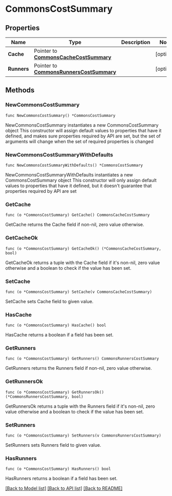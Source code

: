 # CommonsCostSummary

## Properties

Name | Type | Description | Notes
------------ | ------------- | ------------- | -------------
**Cache** | Pointer to [**CommonsCacheCostSummary**](CommonsCacheCostSummary.md) |  | [optional] 
**Runners** | Pointer to [**CommonsRunnersCostSummary**](CommonsRunnersCostSummary.md) |  | [optional] 

## Methods

### NewCommonsCostSummary

`func NewCommonsCostSummary() *CommonsCostSummary`

NewCommonsCostSummary instantiates a new CommonsCostSummary object
This constructor will assign default values to properties that have it defined,
and makes sure properties required by API are set, but the set of arguments
will change when the set of required properties is changed

### NewCommonsCostSummaryWithDefaults

`func NewCommonsCostSummaryWithDefaults() *CommonsCostSummary`

NewCommonsCostSummaryWithDefaults instantiates a new CommonsCostSummary object
This constructor will only assign default values to properties that have it defined,
but it doesn't guarantee that properties required by API are set

### GetCache

`func (o *CommonsCostSummary) GetCache() CommonsCacheCostSummary`

GetCache returns the Cache field if non-nil, zero value otherwise.

### GetCacheOk

`func (o *CommonsCostSummary) GetCacheOk() (*CommonsCacheCostSummary, bool)`

GetCacheOk returns a tuple with the Cache field if it's non-nil, zero value otherwise
and a boolean to check if the value has been set.

### SetCache

`func (o *CommonsCostSummary) SetCache(v CommonsCacheCostSummary)`

SetCache sets Cache field to given value.

### HasCache

`func (o *CommonsCostSummary) HasCache() bool`

HasCache returns a boolean if a field has been set.

### GetRunners

`func (o *CommonsCostSummary) GetRunners() CommonsRunnersCostSummary`

GetRunners returns the Runners field if non-nil, zero value otherwise.

### GetRunnersOk

`func (o *CommonsCostSummary) GetRunnersOk() (*CommonsRunnersCostSummary, bool)`

GetRunnersOk returns a tuple with the Runners field if it's non-nil, zero value otherwise
and a boolean to check if the value has been set.

### SetRunners

`func (o *CommonsCostSummary) SetRunners(v CommonsRunnersCostSummary)`

SetRunners sets Runners field to given value.

### HasRunners

`func (o *CommonsCostSummary) HasRunners() bool`

HasRunners returns a boolean if a field has been set.


[[Back to Model list]](../README.md#documentation-for-models) [[Back to API list]](../README.md#documentation-for-api-endpoints) [[Back to README]](../README.md)


